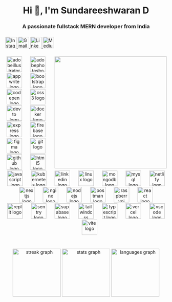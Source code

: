 <h1 align="center">Hi 👋, I'm Sundareeshwaran D</h1>

###
<h3 align="center">A passionate fullstack MERN developer from India</h3>

###

<div align="left">
  <a href="https://www.instagram.com/sanjay_sundareeshwaran/" target="_blank">
      <img src="https://img.shields.io/static/v1?message=Instagram&logo=instagram&label=&color=E4405F&logoColor=white&labelColor=&style=for-the-badge" height="35" alt="Instagram" />
    </a>
    <a href="mailto:sundareeshwaran@gmail.com" target="_blank">
      <img src="https://img.shields.io/static/v1?message=Gmail&logo=gmail&label=&color=D14836&logoColor=white&labelColor=&style=for-the-badge" height="35" alt="Gmail" />
    </a>
    <a href="https://www.linkedin.com/in/sundareeshwaran/" target="_blank">
      <img src="https://img.shields.io/static/v1?message=LinkedIn&logo=linkedin&label=&color=0077B5&logoColor=white&labelColor=&style=for-the-badge" height="35" alt="LinkedIn" />
    </a>
    <a href="https://medium.com/@sundareeshwarand" target="_blank">
      <img src="https://img.shields.io/static/v1?message=Medium&logo=medium&label=&color=12100E&logoColor=white&labelColor=&style=for-the-badge" height="35" alt="Medium" />
    </a>
</div>

###

<img  align="right" height="350" src="https://images.squarespace-cdn.com/content/v1/5769fc401b631bab1addb2ab/1541580611624-TE64QGKRJG8SWAIUS7NS/ke17ZwdGBToddI8pDm48kPoswlzjSVMM-SxOp7CV59BZw-zPPgdn4jUwVcJE1ZvWQUxwkmyExglNqGp0IvTJZamWLI2zvYWH8K3-s_4yszcp2ryTI0HqTOaaUohrI8PI6FXy8c9PWtBlqAVlUS5izpdcIXDZqDYvprRqZ29Pw0o/coding-freak.gif"  />

###

<div align="center">
  <img src="https://skillicons.dev/icons?i=ai" height="48" alt="adobeillustrator logo"  />
  <img width="18" />
  <img src="https://skillicons.dev/icons?i=ps" height="48" alt="adobephotoshop logo"  />
  <img width="18" />
  <img src="https://skillicons.dev/icons?i=appwrite" height="48" alt="appwrite logo"  />
  <img width="18" />
  <img src="https://skillicons.dev/icons?i=bootstrap" height="48" alt="bootstrap logo"  />
  <img width="18" />
  <img src="https://skillicons.dev/icons?i=codepen" height="48" alt="codepen logo"  />
  <img width="18" />
  <img src="https://skillicons.dev/icons?i=css" height="48" alt="css3 logo"  />
  <img width="18" />
  <img src="https://skillicons.dev/icons?i=devto" height="48" alt="devto logo"  />
  <img width="18" />
  <img src="https://skillicons.dev/icons?i=docker" height="48" alt="docker logo"  />
  <img width="18" />
  <img src="https://skillicons.dev/icons?i=express" height="48" alt="express logo"  />
  <img width="18" />
  <img src="https://skillicons.dev/icons?i=firebase" height="48" alt="firebase logo"  />
  <img width="18" />
  <img src="https://skillicons.dev/icons?i=figma" height="48" alt="figma logo"  />
  <img width="18" />
  <img src="https://skillicons.dev/icons?i=git" height="48" alt="git logo"  />
  <img width="18" />
  <img src="https://skillicons.dev/icons?i=github" height="48" alt="github logo"  />
  <img width="18" />
  <img src="https://skillicons.dev/icons?i=html" height="48" alt="html5 logo"  />
  <img width="18" />
  <img src="https://skillicons.dev/icons?i=js" height="48" alt="javascript logo"  />
  <img width="18" />
  <img src="https://skillicons.dev/icons?i=kubernetes" height="48" alt="kubernetes logo"  />
  <img width="18" />
  <img src="https://skillicons.dev/icons?i=linkedin" height="48" alt="linkedin logo"  />
  <img width="18" />
  <img src="https://skillicons.dev/icons?i=linux" height="48" alt="linux logo"  />
  <img width="18" />
  <img src="https://skillicons.dev/icons?i=mongodb" height="48" alt="mongodb logo"  />
  <img width="18" />
  <img src="https://skillicons.dev/icons?i=mysql" height="48" alt="mysql logo"  />
  <img width="18" />
  <img src="https://skillicons.dev/icons?i=netlify" height="48" alt="netlify logo"  />
  <img width="18" />
  <img src="https://skillicons.dev/icons?i=nextjs" height="48" alt="nextjs logo"  />
  <img width="18" />
  <img src="https://skillicons.dev/icons?i=nginx" height="48" alt="nginx logo"  />
  <img width="18" />
  <img src="https://skillicons.dev/icons?i=nodejs" height="48" alt="nodejs logo"  />
  <img width="18" />
  <img src="https://skillicons.dev/icons?i=postman" height="48" alt="postman logo"  />
  <img width="18" />
  <img src="https://skillicons.dev/icons?i=raspberrypi" height="48" alt="raspberrypi logo"  />
  <img width="18" />
  <img src="https://skillicons.dev/icons?i=react" height="48" alt="react logo"  />
  <img width="18" />
  <img src="https://skillicons.dev/icons?i=replit" height="48" alt="replit logo"  />
  <img width="18" />
  <img src="https://skillicons.dev/icons?i=sentry" height="48" alt="sentry logo"  />
  <img width="18" />
  <img src="https://skillicons.dev/icons?i=supabase" height="48" alt="supabase logo"  />
  <img width="18" />
  <img src="https://skillicons.dev/icons?i=tailwind" height="48" alt="tailwindcss logo"  />
  <img width="18" />
  <img src="https://skillicons.dev/icons?i=ts" height="48" alt="typescript logo"  />
  <img width="18" />
  <img src="https://skillicons.dev/icons?i=vercel" height="48" alt="vercel logo"  />
  <img width="18" />
  <img src="https://skillicons.dev/icons?i=vscode" height="48" alt="vscode logo"  />
  <img width="18" />
  <img src="https://skillicons.dev/icons?i=vite" height="48" alt="vite logo"  />
</div>

###

<br clear="both">

<div align="center">
  <img src="https://streak-stats.demolab.com?user=Sundareeshwaran&locale=en&mode=daily&theme=dracula&hide_border=true&border_radius=5&order=3" height="150" alt="streak graph"  />
  <img src="https://github-readme-stats.vercel.app/api?username=Sundareeshwaran&hide_title=false&hide_rank=false&show_icons=true&include_all_commits=true&count_private=true&disable_animations=false&theme=dracula&locale=en&hide_border=true&order=1" height="150" alt="stats graph"  />
  <img src="https://github-readme-stats.vercel.app/api/top-langs?username=Sundareeshwaran&locale=en&hide_title=false&layout=compact&card_width=320&langs_count=5&theme=dracula&hide_border=true&order=2" height="150" alt="languages graph"  />
</div>

###
